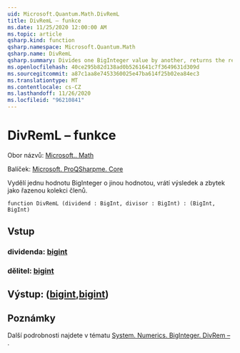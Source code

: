 ```yaml
---
uid: Microsoft.Quantum.Math.DivRemL
title: DivRemL – funkce
ms.date: 11/25/2020 12:00:00 AM
ms.topic: article
qsharp.kind: function
qsharp.namespace: Microsoft.Quantum.Math
qsharp.name: DivRemL
qsharp.summary: Divides one BigInteger value by another, returns the result and the remainder as a tuple.
ms.openlocfilehash: 40ce295b82d138ad0b5261641c7f3649631d309d
ms.sourcegitcommit: a87c1aa8e7453360025e47ba614f25b02ea84ec3
ms.translationtype: MT
ms.contentlocale: cs-CZ
ms.lasthandoff: 11/26/2020
ms.locfileid: "96210841"
---
```

# <a name="divreml-function"></a>DivRemL – funkce

Obor názvů: [Microsoft.. Math](xref:Microsoft.Quantum.Math)

Balíček: [Microsoft. ProQSharpme. Core](https://nuget.org/packages/Microsoft.Quantum.QSharp.Core)


Vydělí jednu hodnotu BigInteger o jinou hodnotou, vrátí výsledek a zbytek jako řazenou kolekci členů.

```qsharp
function DivRemL (dividend : BigInt, divisor : BigInt) : (BigInt, BigInt)
```


## <a name="input"></a>Vstup

### <a name="dividend--bigint"></a>dividenda: [bigint](xref:microsoft.quantum.lang-ref.bigint)




### <a name="divisor--bigint"></a>dělitel: [bigint](xref:microsoft.quantum.lang-ref.bigint)





## <a name="output--bigintbigint"></a>Výstup: ([bigint](xref:microsoft.quantum.lang-ref.bigint),[bigint](xref:microsoft.quantum.lang-ref.bigint))



## <a name="remarks"></a>Poznámky

Další podrobnosti najdete v tématu [System. Numerics. BigInteger. DivRem –](https://docs.microsoft.com/dotnet/api/system.numerics.biginteger.divrem) .